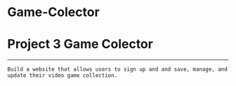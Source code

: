 # Game-Colector
# **Project 3  Game Colector**

---

`Build a website that allows users to sign up and and save, manage, and update their video game collection.`

